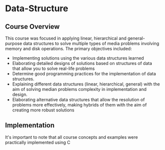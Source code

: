 # Data-Structure
## Course Overview

This course was focused in applying linear, hierarchical and general-purpose data structures to solve multiple types of media problems involving memory and disk operations. The primary objectives included:

- Implementing solutions using the various data structures learned
- Elaborating detailed designs of solutions based on structures of data that allow you to solve real-life problems
- Determine good programming practices for the implementation of data structures.
- Explaining different data structures (linear, hierarchical, general) with the aim of solving median problems complexity in implementation and design.
- Elaborating alternative data structures that allow the resolution of problems more effectively, making hybrids of them with the aim of creating more robust solutions

## Implementation

It's important to note that all course concepts and examples were practically implemented using C
